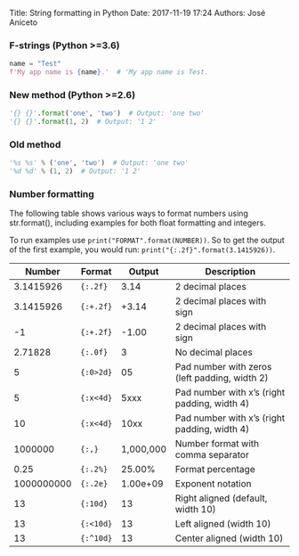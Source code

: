 Title: String formatting in Python
Date: 2017-11-19 17:24 
Authors: José Aniceto


### F-strings (Python >=3.6)
```python
name = "Test"
f'My app name is {name}.'  # 'My app name is Test.
```

### New method (Python >=2.6)
```python
'{} {}'.format('one', 'two')  # Output: 'one two'
'{} {}'.format(1, 2)  # Output: '1 2'
```

### Old method
```python
'%s %s' % ('one', 'two')  # Output: 'one two'
'%d %d' % (1, 2)  # Output: '1 2'
```

### Number formatting

The following table shows various ways to format numbers using str.format(), including examples for both float formatting and integers.

To run examples use `print("FORMAT".format(NUMBER))`. So to get the output of the first example, you would run: `print("{:.2f}".format(3.1415926))`.

Number |	Format |	Output |	Description
--- | --- | --- | ---
3.1415926 |	`{:.2f}` |	3.14 |	2 decimal places
3.1415926 |	`{:+.2f}` |	+3.14 |	2 decimal places with sign
-1 |	`{:+.2f}` |	-1.00 |	2 decimal places with sign
2.71828 |	`{:.0f}` |	3 |	No decimal places
5 |	`{:0>2d}` |	05 |	Pad number with zeros (left padding, width 2)
5 |	`{:x<4d}` |	5xxx |	Pad number with x’s (right padding, width 4)
10 |	`{:x<4d}` |	10xx |	Pad number with x’s (right padding, width 4)
1000000 |	`{:,}` |	1,000,000 |	Number format with comma separator
0.25 |	`{:.2%}` |	25.00% |	Format percentage
1000000000 |	`{:.2e}` |	1.00e+09 |	Exponent notation
13 |	`{:10d}` |	        13 |	Right aligned (default, width 10)
13 |	`{:<10d}` |	13 |	Left aligned (width 10)
13 |	`{:^10d}` |	    13 |	Center aligned (width 10)
